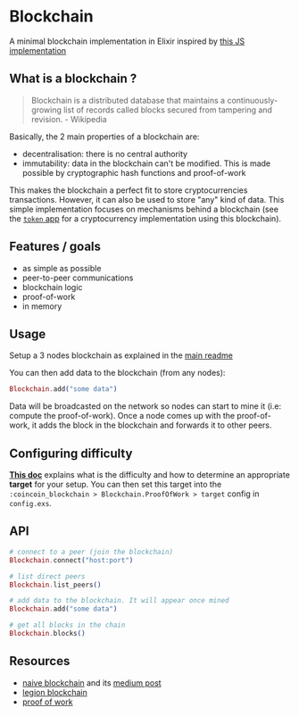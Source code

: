 # Blockchain

A minimal blockchain implementation in Elixir inspired by [this JS implementation](https://github.com/lhartikk/naivechain)

## What is a blockchain ?

> Blockchain is a distributed database that maintains a continuously-growing list of records called blocks secured from tampering and revision. - Wikipedia

Basically, the 2 main properties of a blockchain are:

- decentralisation: there is no central authority
- immutability: data in the blockchain can't be modified. This is made possible by cryptographic hash functions and proof-of-work

This makes the blockchain a perfect fit to store cryptocurrencies transactions. However, it can also be used to store "any" kind of data. This simple implementation focuses on mechanisms behind a blockchain (see the [`token` app](../token/README.md) for a cryptocurrency implementation using this blockchain).

## Features / goals

- as simple as possible
- peer-to-peer communications
- blockchain logic
- proof-of-work
- in memory

## Usage

Setup a 3 nodes blockchain as explained in the [main readme](../../README.md#setup)

You can then add data to the blockchain (from any nodes):

```elixir
Blockchain.add("some data")
```

Data will be broadcasted on the network so nodes can start to mine it (i.e: compute the proof-of-work). Once a node comes up with the proof-of-work, it adds the block in the blockchain and forwards it to other peers.

## Configuring difficulty

**[This doc](docs/difficulty.md)** explains what is the difficulty and how to determine an appropriate **target** for your setup. You can then set this target into the `:coincoin_blockchain > Blockchain.ProofOfWork > target` config in `config.exs`.

## API

```elixir
# connect to a peer (join the blockchain)
Blockchain.connect("host:port")

# list direct peers
Blockchain.list_peers()

# add data to the blockchain. It will appear once mined
Blockchain.add("some data")

# get all blocks in the chain
Blockchain.blocks()
```

## Resources

- [naive blockchain](https://github.com/lhartikk/naivechain) and its [medium post](https://medium.com/@lhartikk/a-blockchain-in-200-lines-of-code-963cc1cc0e54#.dttbm9afr5)
- [legion blockchain](https://github.com/aviaviavi/legion)
- [proof of work](https://en.bitcoin.it/wiki/Proof_of_work)
